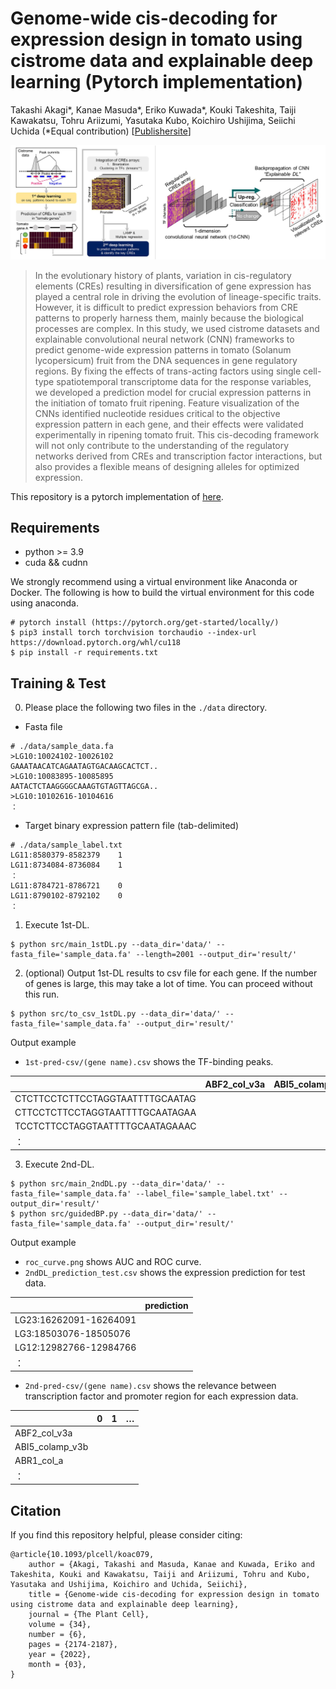 # Genome-wide cis-decoding for expression design in tomato using cistrome data and explainable deep learning  (Pytorch implementation)

Takashi Akagi*, Kanae Masuda*, Eriko Kuwada*, Kouki Takeshita, Taiji Kawakatsu, Tohru Ariizumi, Yasutaka Kubo, Koichiro Ushijima, Seiichi Uchida
(*Equal contribution)
[[Publishersite](https://academic.oup.com/plcell/article/34/6/2174/6542321)]

![Illustration](./image/overview_cis-decoding.png)

> In the evolutionary history of plants, variation in cis-regulatory elements (CREs) resulting in diversification of gene expression has played a central role in driving the evolution of lineage-specific traits. However, it is difficult to predict expression behaviors from CRE patterns to properly harness them, mainly because the biological processes are complex. In this study, we used cistrome datasets and explainable convolutional neural network (CNN) frameworks to predict genome-wide expression patterns in tomato (Solanum lycopersicum) fruit from the DNA sequences in gene regulatory regions. By fixing the effects of trans-acting factors using single cell-type spatiotemporal transcriptome data for the response variables, we developed a prediction model for crucial expression patterns in the initiation of tomato fruit ripening. Feature visualization of the CNNs identified nucleotide residues critical to the objective expression pattern in each gene, and their effects were validated experimentally in ripening tomato fruit. This cis-decoding framework will not only contribute to the understanding of the regulatory networks derived from CREs and transcription factor interactions, but also provides a flexible means of designing alleles for optimized expression.

This repository is a pytorch implementation of [here](https://github.com/Takeshiddd/CisDecoding_cistrome).

## Requirements
* python >= 3.9
* cuda && cudnn

We strongly recommend using a virtual environment like Anaconda or Docker. The following is how to build the virtual environment for this code using anaconda.
```
# pytorch install (https://pytorch.org/get-started/locally/)
$ pip3 install torch torchvision torchaudio --index-url https://download.pytorch.org/whl/cu118
$ pip install -r requirements.txt
```

## Training & Test
0. Please place the following two files in the `./data` directory.
- Fasta file
```
# ./data/sample_data.fa
>LG10:10024102-10026102
GAAATAACATCAGAATAGTGACAAGCACTCT..
>LG10:10083895-10085895
AATACTCTAAGGGGCAAAGTGTAGTTAGCGA..
>LG10:10102616-10104616
：
```
- Target binary expression pattern file (tab-delimited)
```
# ./data/sample_label.txt
LG11:8580379-8582379	1
LG11:8734084-8736084	1
：
LG11:8784721-8786721	0
LG11:8790102-8792102	0
：
```

1. Execute 1st-DL.
```
$ python src/main_1stDL.py --data_dir='data/' --fasta_file='sample_data.fa' --length=2001 --output_dir='result/'
```

2. (optional) Output 1st-DL results to csv file for each gene. If the number of genes is large, this may take a lot of time. You can proceed without this run.
```
$ python src/to_csv_1stDL.py --data_dir='data/' --fasta_file='sample_data.fa' --output_dir='result/'
```
Output example
- `1st-pred-csv/(gene name).csv` shows the TF-binding peaks.

|                        | ABF2_col_v3a | ABI5_colamp_v3b | …  | 
| ---------------------- | ------------ | --------------- | --- | 
| CTCTTCCTCTTCCTAGGTAATTTTGCAATAG   |              |                 |     | 
| CTTCCTCTTCCTAGGTAATTTTGCAATAGAA |              |                 |     | 
| TCCTCTTCCTAGGTAATTTTGCAATAGAAAC   |              |                 |     | 
| ：                     |              |                 |     | 


3. Execute 2nd-DL.
```
$ python src/main_2ndDL.py --data_dir='data/' --fasta_file='sample_data.fa' --label_file='sample_label.txt' --output_dir='result/'
$ python src/guidedBP.py --data_dir='data/' --fasta_file='sample_data.fa' --output_dir='result/'
```
Output example
- `roc_curve.png` shows AUC and ROC curve.
- `2ndDL_prediction_test.csv` shows the expression prediction for test data.

|                        | prediction |
| ---------------------- | ------------ | 
| LG23:16262091-16264091   |              |                
| LG3:18503076-18505076 |              |                
| LG12:12982766-12984766   |              |                 |   
| ：                     |              |                

- `2nd-pred-csv/(gene name).csv` shows the relevance between transcription factor and promoter region for each expression data.

|                        | 0 | 1 | …  | 
| ---------------------- | ------------ | --------------- | --- | 
| ABF2_col_v3a   |              |                 |     | 
| ABI5_colamp_v3b |              |                 |     | 
| ABR1_col_a   |              |                 |     | 
| ：                     |              |                 |     | 

## Citation
If you find this repository helpful, please consider citing:
```
@article{10.1093/plcell/koac079,
    author = {Akagi, Takashi and Masuda, Kanae and Kuwada, Eriko and Takeshita, Kouki and Kawakatsu, Taiji and Ariizumi, Tohru and Kubo, Yasutaka and Ushijima, Koichiro and Uchida, Seiichi},
    title = {Genome-wide cis-decoding for expression design in tomato using cistrome data and explainable deep learning},
    journal = {The Plant Cell},
    volume = {34},
    number = {6},
    pages = {2174-2187},
    year = {2022},
    month = {03},
}
```